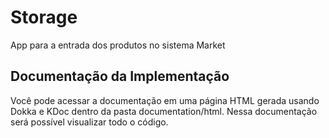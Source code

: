 # Storage
App para a entrada dos produtos no sistema Market

## Documentação da Implementação

Você pode acessar a documentação em uma página HTML gerada usando Dokka e KDoc dentro da pasta documentation/html. Nessa documentação será possível visualizar todo o código.
